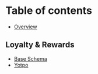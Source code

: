 # Table of contents

* [Overview](README.md)

## Loyalty & Rewards

* [Base Schema](https://developer.zaius.com)
* [Yotpo](loyalty-and-rewards/yotpo.md)

